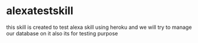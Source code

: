 # alexatestskill

this skill is created to test alexa skill using heroku 
and we will try to manage our database on it also
its for testing purpose
